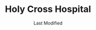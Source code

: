 ---
layout: location-page
date: Last Modified
description: "Local COVID-19 testing is available at Holy Cross Hospital in Taos, New Mexico, USA."
permalink: "locations/new-mexico/taos/holy-cross-hospital/"
tags:
  - locations
  - new-mexico
title: Holy Cross Hospital 
state: New Mexico
stateAbbr: NM
hood: Taos
address: 1397 Weimer Road
city: Taos
zip: 87571
mapUrl: "http://maps.apple.com/?q=Holy+Cross+Hospital&address=1397+Weimer+Road,Taos,New+Mexico,87571"
locationType: Drive-thru
phone: 800-755-6236
website: https://holycrossmedicalcenter.org/
onlineBooking: undefined
closed: undefined
closedUpdate: April 15th, 2020
notes: "Requires phone screen."
days: Hours unknown
ctaMessage: Learn more
ctaUrl: "https://holycrossmedicalcenter.org/"
---